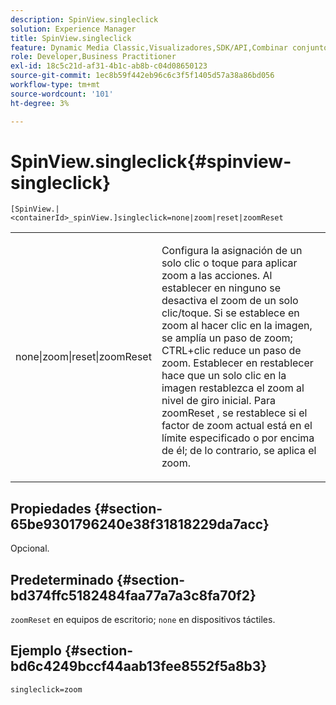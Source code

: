 ```yaml
---
description: SpinView.singleclick
solution: Experience Manager
title: SpinView.singleclick
feature: Dynamic Media Classic,Visualizadores,SDK/API,Combinar conjuntos de medios
role: Developer,Business Practitioner
exl-id: 18c5c21d-af31-4b1c-ab8b-c04d08650123
source-git-commit: 1ec8b59f442eb96c6c3f5f1405d57a38a86bd056
workflow-type: tm+mt
source-wordcount: '101'
ht-degree: 3%

---
```


# SpinView.singleclick{#spinview-singleclick}

`[SpinView.|<containerId>_spinView.]singleclick=none|zoom|reset|zoomReset`

<table id="table_0824E332DF1340A2ABC40A3EB428F2D0"> 
 <tbody> 
  <tr> 
   <td colname="col1"> <p> <span class="codeph"> none|zoom|reset|zoomReset  </span> </p> </td> 
   <td colname="col2"> <p> Configura la asignación de un solo clic o toque para aplicar zoom a las acciones. Al establecer en <span class="codeph"> ninguno </span> se desactiva el zoom de un solo clic/toque. Si se establece en <span class="codeph"> zoom </span> al hacer clic en la imagen, se amplía un paso de zoom; CTRL+clic reduce un paso de zoom. Establecer en <span class="codeph"> restablecer </span> hace que un solo clic en la imagen restablezca el zoom al nivel de giro inicial. Para <span class="codeph"> zoomReset </span>, se restablece si el factor de zoom actual está en el límite especificado o por encima de él; de lo contrario, se aplica el zoom. </p> </td> 
  </tr> 
 </tbody> 
</table>

## Propiedades {#section-65be9301796240e38f31818229da7acc}

Opcional.

## Predeterminado {#section-bd374ffc5182484faa77a7a3c8fa70f2}

`zoomReset` en equipos de escritorio;  `none` en dispositivos táctiles.

## Ejemplo {#section-bd6c4249bccf44aab13fee8552f5a8b3}

`singleclick=zoom`
